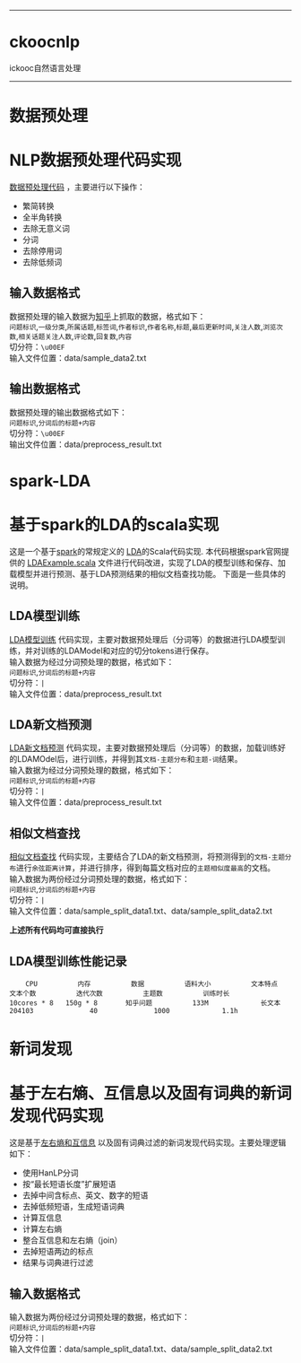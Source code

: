 ***********************************************************************
# ckoocnlp
ickooc自然语言处理


***********************************************************************

# 数据预处理
NLP数据预处理代码实现
====================================
[数据预处理代码](https://github.com/yhao2014/CkoocNLP/blob/master/ckooc-ml/src/main/scala/algorithm/utils/PreProcessUtils.scala)
，主要进行以下操作：<br>
>
* 繁简转换
* 全半角转换
* 去除无意义词
* 分词
* 去除停用词
* 去除低频词

输入数据格式
----------
数据预处理的输入数据为[知乎]()上抓取的数据，格式如下：<br>
`问题标识`,`一级分类`,`所属话题`,`标签词`,`作者标识`,`作者名称`,`标题`,`最后更新时间`,`关注人数`,`浏览次数`,`相关话题关注人数`,`评论数`,`回复数`,`内容`<br>
切分符：`\u00EF`<br>
输入文件位置：data/sample_data2.txt

输出数据格式
----------
数据预处理的输出数据格式如下：<br>
`问题标识`,`分词后的标题+内容`<br>
切分符：`\u00EF`<br>
输出文件位置：data/preprocess_result.txt


# spark-LDA
基于spark的LDA的scala实现
====================================

这是一个基于[spark](http://spark.apache.org/)的常规定义的
[LDA](https://en.wikipedia.org/wiki/Latent_Dirichlet_allocation)的Scala代码实现.
本代码根据spark官网提供的
[LDAExample.scala](https://github.com/apache/spark/blob/master/examples/src/main/scala/org/apache/spark/examples/mllib/LDAExample.scala)
文件进行代码改进，实现了LDA的模型训练和保存、加载模型并进行预测、基于LDA预测结果的相似文档查找功能。
下面是一些具体的说明。

LDA模型训练
-----------
[LDA模型训练](https://github.com/yhao2014/CkoocNLP/blob/master/ckooc-ml/src/main/scala/algorithm/clustering/lda/LDATrainDemo.scala)
代码实现，主要对数据预处理后（分词等）的数据进行LDA模型训练，并对训练的LDAModel和对应的切分tokens进行保存。<br>
输入数据为经过分词预处理的数据，格式如下：<br>
`问题标识`,`分词后的标题+内容`<br>
切分符：`|`<br>
输入文件位置：data/preprocess_result.txt

LDA新文档预测
------------
[LDA新文档预测](https://github.com/yhao2014/CkoocNLP/blob/master/ckooc-ml/src/main/scala/algorithm/clustering/lda/LDAPredictDemo.scala)
代码实现，主要对数据预处理后（分词等）的数据，加载训练好的LDAMOdel后，进行训练，并得到其`文档-主题分布`和`主题-词`结果。<br>
输入数据为经过分词预处理的数据，格式如下：<br>
`问题标识`,`分词后的标题+内容`<br>
切分符：`|`<br>
输入文件位置：data/preprocess_result.txt

相似文档查找
----------
[相似文档查找](https://github.com/yhao2014/CkoocNLP/blob/master/ckooc-ml/src/main/scala/application/LDASimiDocDemo.scala)
代码实现，主要结合了LDA的新文档预测，将预测得到的`文档-主题分布`进行`余弦距离计算`，并进行排序，得到每篇文档对应的`主题相似度最高`的文档。<br>
输入数据为两份经过分词预处理的数据，格式如下：<br>
`问题标识`,`分词后的标题+内容`<br>
切分符：`|`<br>
输入文件位置：data/sample_split_data1.txt、data/sample_split_data2.txt

**上述所有代码均可直接执行**

LDA模型训练性能记录
----------------
        CPU          内存          数据          语料大小          文本特点          文本个数          迭代次数          主题数          训练时长
    10cores * 8   150g * 8       知乎问题          133M             长文本            204103              40              1000             1.1h


# 新词发现
基于左右熵、互信息以及固有词典的新词发现代码实现
========================================

这是基于[左右熵和互信息](http://www.hankcs.com/nlp/extraction-and-identification-of-mutual-information-about-the-phrase-based-on-information-entropy.html)
以及固有词典过滤的新词发现代码实现。主要处理逻辑如下：<br>
>
* 使用HanLP分词
* 按“最长短语长度”扩展短语
* 去掉中间含标点、英文、数字的短语
* 去掉低频短语，生成短语词典
* 计算互信息
* 计算左右熵
* 整合互信息和左右熵（join）
* 去掉短语两边的标点
* 结果与词典进行过滤

输入数据格式
----------
输入数据为两份经过分词预处理的数据，格式如下：<br>
`问题标识`,`分词后的标题+内容`<br>
切分符：`|`<br>
输入文件位置：data/sample_split_data1.txt、data/sample_split_data2.txt